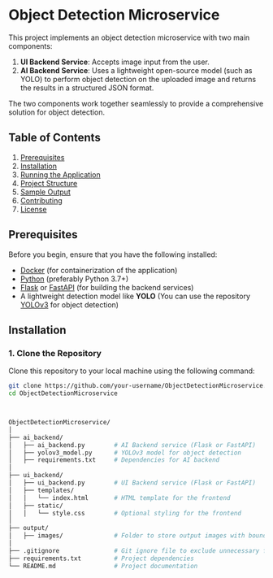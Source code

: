 # Object Detection Microservice

This project implements an object detection microservice with two main components:
1. **UI Backend Service**: Accepts image input from the user.
2. **AI Backend Service**: Uses a lightweight open-source model (such as YOLO) to perform object detection on the uploaded image and returns the results in a structured JSON format.

The two components work together seamlessly to provide a comprehensive solution for object detection.

## Table of Contents
1. [Prerequisites](#prerequisites)
2. [Installation](#installation)
3. [Running the Application](#running-the-application)
4. [Project Structure](#project-structure)
5. [Sample Output](#sample-output)
6. [Contributing](#contributing)
7. [License](#license)

## Prerequisites

Before you begin, ensure that you have the following installed:

- [Docker](https://www.docker.com/get-started) (for containerization of the application)
- [Python](https://www.python.org/downloads/) (preferably Python 3.7+)
- [Flask](https://flask.palletsprojects.com/) or [FastAPI](https://fastapi.tiangolo.com/) (for building the backend services)
- A lightweight detection model like **YOLO** (You can use the repository [YOLOv3](https://github.com/ultralytics/yolov3) for object detection)

## Installation

### 1. Clone the Repository

Clone this repository to your local machine using the following command:

```bash
git clone https://github.com/your-username/ObjectDetectionMicroservice.git
cd ObjectDetectionMicroservice



ObjectDetectionMicroservice/
│
├── ai_backend/
│   ├── ai_backend.py        # AI Backend service (Flask or FastAPI)
│   ├── yolov3_model.py      # YOLOv3 model for object detection
│   ├── requirements.txt     # Dependencies for AI backend
│
├── ui_backend/
│   ├── ui_backend.py        # UI Backend service (Flask or FastAPI)
│   ├── templates/
│   │   └── index.html       # HTML template for the frontend
│   ├── static/
│   │   └── style.css        # Optional styling for the frontend
│
├── output/
│   ├── images/              # Folder to store output images with bounding boxes
│
├── .gitignore               # Git ignore file to exclude unnecessary files
├── requirements.txt         # Project dependencies
└── README.md                # Project documentation

